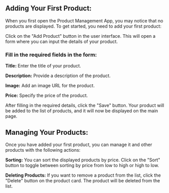 ## Adding Your First Product:  

When you first open the Product Management App, you may notice that no products are displayed. To get started, you need to add your first product:  

Click on the "Add Product" button in the user interface. This will open a form where you can input the details of your product.

### Fill in the required fields in the form:

**Title:** Enter the title of your product.  

**Description:** Provide a description of the product.  

**Image:** Add an image URL for the product.  

**Price:** Specify the price of the product.  
  
After filling in the required details, click the "Save" button. Your product will be added to the list of products, and it will now be displayed on the main page.

## Managing Your Products:  

Once you have added your first product, you can manage it and other products with the following actions:  

**Sorting:** You can sort the displayed products by price. Click on the "Sort" button to toggle between sorting by price from low to high or high to low.  

**Deleting Products:** If you want to remove a product from the list, click the "Delete" button on the product card. The product will be deleted from the list.  

